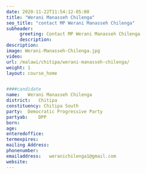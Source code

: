 ```yaml
---
date: 2020-11-22T11:54:12-05:00
title: "Werani Manasseh Chilenga"
seo_title: "contact MP Werani Manasseh Chilenga"
subheader:
     greeting: Contact MP Werani Manasseh Chilenga
     description: 
description: 
image: Werani-Manasseh-Chilenga.jpg
video: 
url: /malawi/chitipa/werani-manasseh-chilenga/
weight: 1
layout: course_home


####candidate
name:	Werani Manasseh Chilenga
district:	Chitipa
constituency: Chitipa South
party:	Democratic Progressive Party
partyab:	DPP
born:
age: 
enteredoffice:	
termexpires:	
mailing Address:
phonenumber:	
emailaddress:	weranichilenga1@gmail.com
website:	
---
```


